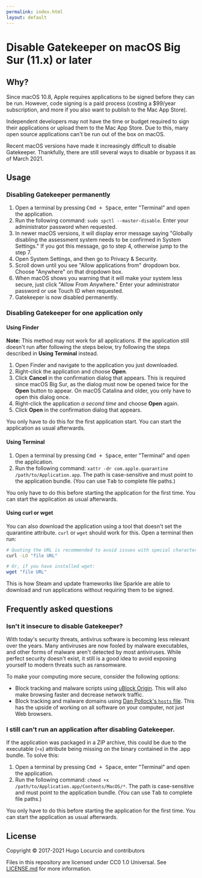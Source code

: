 ```yaml
---
permalink: index.html
layout: default
---
```


# Disable Gatekeeper on macOS Big Sur (11.x) or later

## Why?

Since macOS 10.8, Apple requires applications to be signed before they can be
run. However, code signing is a paid process (costing a $99/year subscription,
and more if you also want to publish to the Mac App Store).

Independent developers may not have the time or budget required to sign their
applications or upload them to the Mac App Store. Due to this, many open source
applications can't be run out of the box on macOS.

Recent macOS versions have made it increasingly difficult to disable Gatekeeper.
Thankfully, there are still several ways to disable or bypass it as of March 2021.

## Usage

### Disabling Gatekeeper permanently

1. Open a terminal by pressing <kbd>Cmd + Space</kbd>, enter "Terminal" and open
   the application.
2. Run the following command: `sudo spctl --master-disable`.
   Enter your administrator password when requested.
3. In newer macOS versions, it will display error message saying "Globally disabling the assessment system needs to be confirmed in System Settings."
   If you got this message, go to step 4, otherwise jump to the step 7.
4. Open System Settings, and then go to Privacy & Security.
5. Scroll down until you see "Allow applications from" dropdown box. Choose "Anywhere" on that dropdown box.
6. When macOS shows you warning that it will make your system less secure, just click "Allow From Anywhere."
   Enter your administrator password or use Touch ID when requested.
7. Gatekeeper is now disabled permanently.

### Disabling Gatekeeper for one application only

#### Using Finder

**Note:** This method may not work for all applications. If the application
still doesn't run after following the steps below, try following the steps
described in **Using Terminal** instead.

1. Open Finder and navigate to the application you just downloaded.
2. Right-click the application and choose **Open**.
3. Click **Cancel** in the confirmation dialog that appears. This is required
   since macOS Big Sur, as the dialog must now be opened twice for the **Open**
   button to appear. On macOS Catalina and older, you only have to open this
   dialog once.
4. Right-click the application *a second time* and choose **Open** again.
5. Click **Open** in the confirmation dialog that appears.

You only have to do this for the first application start.
You can start the application as usual afterwards.

#### Using Terminal

1. Open a terminal by pressing <kbd>Cmd + Space</kbd>, enter "Terminal" and open
   the application.
2. Run the following command: `xattr -dr com.apple.quarantine /path/to/Application.app`.
   The path is case-sensitive and must point to the application bundle.
   (You can use <kbd>Tab</kbd> to complete file paths.)

You only have to do this before starting the application for the first time.
You can start the application as usual afterwards.

#### Using curl or wget

You can also download the application using a tool that doesn't set the
quarantine attribute. `curl` or `wget` should work for this. Open a terminal
then run:

```bash
# Quoting the URL is recommended to avoid issues with special characters.
curl -LO "file URL"

# Or, if you have installed wget:
wget "file URL"
```

This is how Steam and update frameworks like Sparkle are able to download
and run applications without requiring them to be signed.

## Frequently asked questions

### Isn't it insecure to disable Gatekeeper?

With today's security threats, antivirus software is becoming less relevant over
the years. Many antiviruses are now fooled by malware executables, and other
forms of malware aren't detected by most antiviruses. While perfect security
doesn't exist, it still is a good idea to avoid exposing yourself to modern
threats such as ransomware.

To make your computing more secure, consider the following options:

- Block tracking and malware scripts using
  [uBlock Origin](https://github.com/gorhill/uBlock).
  This will also make browsing faster and decrease network traffic.
- Block tracking and malware domains using
  [Dan Pollock's `hosts` file](http://someonewhocares.org/hosts/zero/).
  This has the upside of working on all software on your computer,
  not just Web browsers.

### I still can't run an application after disabling Gatekeeper.

If the application was packaged in a ZIP archive, this could be due to the
executable (`+x`) attribute being missing on the binary contained in the .app
bundle. To solve this:

1. Open a terminal by pressing <kbd>Cmd + Space</kbd>, enter "Terminal" and open
   the application.
2. Run the following command: `chmod +x /path/to/Application.app/Contents/MacOS/*`.
   The path is case-sensitive and must point to the application bundle.
   (You can use <kbd>Tab</kbd> to complete file paths.)

You only have to do this before starting the application for the first time.
You can start the application as usual afterwards.

## License

Copyright © 2017-2021 Hugo Locurcio and contributors

Files in this repository are licensed under CC0 1.0 Universal. See
[LICENSE.md](https://github.com/disable-gatekeeper/disable-gatekeeper.github.io/blob/master/LICENSE.md)
for more information.
